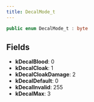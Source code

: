 ```yaml
---
title: DecalMode_t
---
```


```csharp
public enum DecalMode_t : byte
```

## Fields

- **kDecalBlood**: 0
- **kDecalCloak**: 1
- **kDecalCloakDamage**: 2
- **kDecalDefault**: 0
- **kDecalInvalid**: 255
- **kDecalMax**: 3

